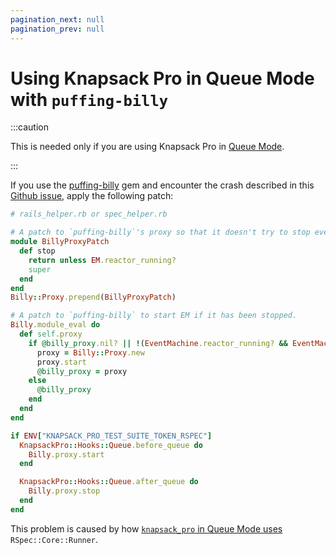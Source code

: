 ```yaml
---
pagination_next: null
pagination_prev: null
---
```


# Using Knapsack Pro in Queue Mode with `puffing-billy`

:::caution

This is needed only if you are using Knapsack Pro in [Queue Mode](../overview/index.md#queue-mode-dynamic-split).

:::

If you use the [puffing-billy](https://github.com/oesmith/puffing-billy) gem and encounter the crash described in this [Github issue](https://github.com/oesmith/puffing-billy/issues/253), apply the following patch:

```ruby
# rails_helper.rb or spec_helper.rb

# A patch to `puffing-billy`'s proxy so that it doesn't try to stop eventmachine's reactor if it's not running.
module BillyProxyPatch
  def stop
    return unless EM.reactor_running?
    super
  end
end
Billy::Proxy.prepend(BillyProxyPatch)

# A patch to `puffing-billy` to start EM if it has been stopped.
Billy.module_eval do
  def self.proxy
    if @billy_proxy.nil? || !(EventMachine.reactor_running? && EventMachine.reactor_thread.alive?)
      proxy = Billy::Proxy.new
      proxy.start
      @billy_proxy = proxy
    else
      @billy_proxy
    end
  end
end

if ENV["KNAPSACK_PRO_TEST_SUITE_TOKEN_RSPEC"]
  KnapsackPro::Hooks::Queue.before_queue do
    Billy.proxy.start
  end

  KnapsackPro::Hooks::Queue.after_queue do
    Billy.proxy.stop
  end
end
```

This problem is caused by how [`knapsack_pro` in Queue Mode uses](https://knapsackpro.com/faq/question/why-when-i-use-queue-mode-for-rspec-then-my-tests-fail) `RSpec::Core::Runner`.
